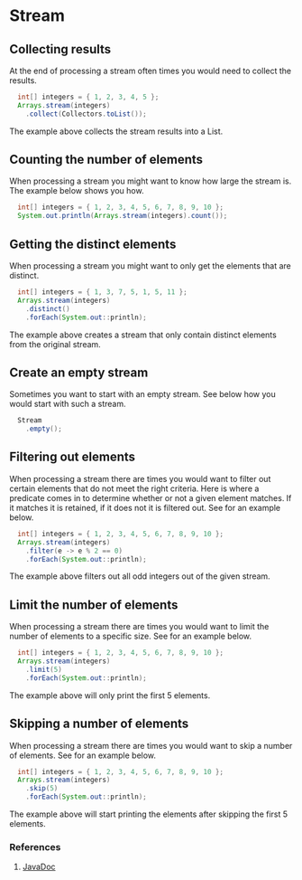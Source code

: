 # Stream

## Collecting results

At the end of processing a stream often times you would need to collect the results.

```java
  int[] integers = { 1, 2, 3, 4, 5 };
  Arrays.stream(integers)
    .collect(Collectors.toList());
```

The example above collects the stream results into a List.

## Counting the number of elements

When processing a stream you might want to know how large the stream is. The example below shows you how.

```java
  int[] integers = { 1, 2, 3, 4, 5, 6, 7, 8, 9, 10 };
  System.out.println(Arrays.stream(integers).count());
```

## Getting the distinct elements

When processing a stream you might want to only get the elements that are distinct. 

```java
  int[] integers = { 1, 3, 7, 5, 1, 5, 11 };
  Arrays.stream(integers)
    .distinct()
    .forEach(System.out::println);
```

The example above creates a stream that only contain distinct elements from the original stream.

## Create an empty stream

Sometimes you want to start with an empty stream. See below how you would start with such a stream.

```java
  Stream
    .empty();
```

## Filtering out elements

When processing a stream there are times you would want to filter out certain elements that do not meet the right criteria. Here is where a predicate comes in to determine whether or not a given element matches. If it matches it is retained, if it does not it is filtered out. See for an example below.

```java
  int[] integers = { 1, 2, 3, 4, 5, 6, 7, 8, 9, 10 };
  Arrays.stream(integers)
    .filter(e -> e % 2 == 0)
    .forEach(System.out::println);
```

The example above filters out all odd integers out of the given stream.

## Limit the number of elements

When processing a stream there are times you would want to limit the number of elements to a specific size. See for an example below.

```java
  int[] integers = { 1, 2, 3, 4, 5, 6, 7, 8, 9, 10 };
  Arrays.stream(integers)
    .limit(5)
    .forEach(System.out::println);
```

The example above will only print the first 5 elements.

## Skipping a number of elements

When processing a stream there are times you would want to skip a number of elements. See for an example below.

```java
  int[] integers = { 1, 2, 3, 4, 5, 6, 7, 8, 9, 10 };
  Arrays.stream(integers)
    .skip(5)
    .forEach(System.out::println);
```

The example above will start printing the elements after skipping the first 5 elements.

### References

1. [JavaDoc](https://docs.oracle.com/en/java/javase/16/docs/api/java.base/java/util/stream/Stream.html)
